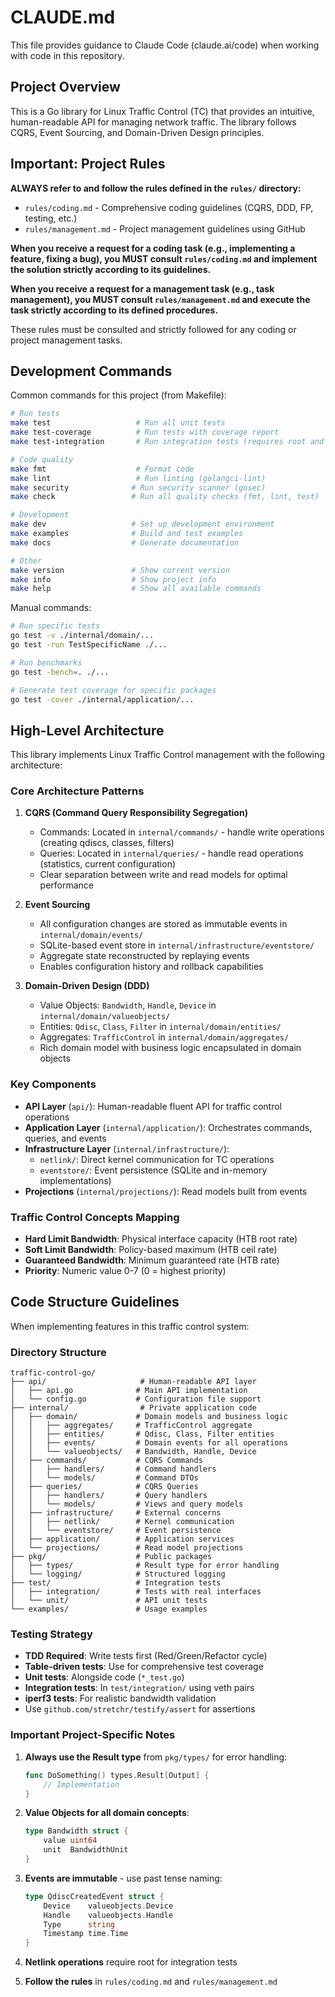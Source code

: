 # CLAUDE.md

This file provides guidance to Claude Code (claude.ai/code) when working with code in this repository.

## Project Overview

This is a Go library for Linux Traffic Control (TC) that provides an intuitive, human-readable API for managing network traffic. The library follows CQRS, Event Sourcing, and Domain-Driven Design principles.

## Important: Project Rules

**ALWAYS refer to and follow the rules defined in the `rules/` directory:**
- `rules/coding.md` - Comprehensive coding guidelines (CQRS, DDD, FP, testing, etc.)
- `rules/management.md` - Project management guidelines using GitHub

**When you receive a request for a coding task (e.g., implementing a feature, fixing a bug), you MUST consult `rules/coding.md` and implement the solution strictly according to its guidelines.**

**When you receive a request for a management task (e.g., task management), you MUST consult `rules/management.md` and execute the task strictly according to its defined procedures.**

These rules must be consulted and strictly followed for any coding or project management tasks.

## Development Commands

Common commands for this project (from Makefile):

```bash
# Run tests
make test                   # Run all unit tests
make test-coverage          # Run tests with coverage report
make test-integration       # Run integration tests (requires root and iperf3)

# Code quality
make fmt                    # Format code
make lint                   # Run linting (golangci-lint)
make security              # Run security scanner (gosec)
make check                 # Run all quality checks (fmt, lint, test)

# Development
make dev                   # Set up development environment
make examples              # Build and test examples
make docs                  # Generate documentation

# Other
make version               # Show current version
make info                  # Show project info
make help                  # Show all available commands
```

Manual commands:

```bash
# Run specific tests
go test -v ./internal/domain/...
go test -run TestSpecificName ./...

# Run benchmarks
go test -bench=. ./...

# Generate test coverage for specific packages
go test -cover ./internal/application/...
```

## High-Level Architecture

This library implements Linux Traffic Control management with the following architecture:

### Core Architecture Patterns

1. **CQRS (Command Query Responsibility Segregation)**
   - Commands: Located in `internal/commands/` - handle write operations (creating qdiscs, classes, filters)
   - Queries: Located in `internal/queries/` - handle read operations (statistics, current configuration)
   - Clear separation between write and read models for optimal performance

2. **Event Sourcing**
   - All configuration changes are stored as immutable events in `internal/domain/events/`
   - SQLite-based event store in `internal/infrastructure/eventstore/`
   - Aggregate state reconstructed by replaying events
   - Enables configuration history and rollback capabilities

3. **Domain-Driven Design (DDD)**
   - Value Objects: `Bandwidth`, `Handle`, `Device` in `internal/domain/valueobjects/`
   - Entities: `Qdisc`, `Class`, `Filter` in `internal/domain/entities/`
   - Aggregates: `TrafficControl` in `internal/domain/aggregates/`
   - Rich domain model with business logic encapsulated in domain objects

### Key Components

- **API Layer** (`api/`): Human-readable fluent API for traffic control operations
- **Application Layer** (`internal/application/`): Orchestrates commands, queries, and events
- **Infrastructure Layer** (`internal/infrastructure/`):
  - `netlink/`: Direct kernel communication for TC operations
  - `eventstore/`: Event persistence (SQLite and in-memory implementations)
- **Projections** (`internal/projections/`): Read models built from events

### Traffic Control Concepts Mapping

- **Hard Limit Bandwidth**: Physical interface capacity (HTB root rate)
- **Soft Limit Bandwidth**: Policy-based maximum (HTB ceil rate)
- **Guaranteed Bandwidth**: Minimum guaranteed rate (HTB rate)
- **Priority**: Numeric value 0-7 (0 = highest priority)

## Code Structure Guidelines

When implementing features in this traffic control system:

### Directory Structure
```
traffic-control-go/
├── api/                     # Human-readable API layer
│   ├── api.go              # Main API implementation
│   └── config.go           # Configuration file support
├── internal/                # Private application code
│   ├── domain/             # Domain models and business logic
│   │   ├── aggregates/     # TrafficControl aggregate
│   │   ├── entities/       # Qdisc, Class, Filter entities
│   │   ├── events/         # Domain events for all operations
│   │   └── valueobjects/   # Bandwidth, Handle, Device
│   ├── commands/           # CQRS Commands
│   │   ├── handlers/       # Command handlers
│   │   └── models/         # Command DTOs
│   ├── queries/            # CQRS Queries
│   │   ├── handlers/       # Query handlers
│   │   └── models/         # Views and query models
│   ├── infrastructure/     # External concerns
│   │   ├── netlink/        # Kernel communication
│   │   └── eventstore/     # Event persistence
│   ├── application/        # Application services
│   └── projections/        # Read model projections
├── pkg/                    # Public packages
│   ├── types/              # Result type for error handling
│   └── logging/            # Structured logging
├── test/                   # Integration tests
│   ├── integration/        # Tests with real interfaces
│   └── unit/               # API unit tests
└── examples/               # Usage examples
```

### Testing Strategy

- **TDD Required**: Write tests first (Red/Green/Refactor cycle)
- **Table-driven tests**: Use for comprehensive test coverage
- **Unit tests**: Alongside code (`*_test.go`)
- **Integration tests**: In `test/integration/` using veth pairs
- **iperf3 tests**: For realistic bandwidth validation
- Use `github.com/stretchr/testify/assert` for assertions

### Important Project-Specific Notes

1. **Always use the Result type** from `pkg/types/` for error handling:
   ```go
   func DoSomething() types.Result[Output] {
       // Implementation
   }
   ```

2. **Value Objects for all domain concepts**:
   ```go
   type Bandwidth struct {
       value uint64
       unit  BandwidthUnit
   }
   ```

3. **Events are immutable** - use past tense naming:
   ```go
   type QdiscCreatedEvent struct {
       Device    valueobjects.Device
       Handle    valueobjects.Handle
       Type      string
       Timestamp time.Time
   }
   ```

4. **Netlink operations** require root for integration tests

5. **Follow the rules** in `rules/coding.md` and `rules/management.md`